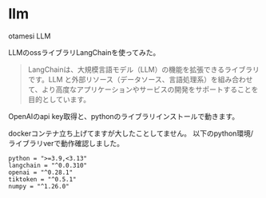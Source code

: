 # llm
otamesi LLM

LLMのossライブラリLangChainを使ってみた。
> LangChainは、大規模言語モデル（LLM）の機能を拡張できるライブラリです。LLM と外部リソース（データソース、言語処理系）を組み合わせて、より高度なアプリケーションやサービスの開発をサポートすることを目的としています。


OpenAIのapi key取得と、pythonのライブラリインストールで動きます。

dockerコンテナ立ち上げてますが大したことしてません。
以下のpython環境/ライブラリverで動作確認しました。

```
python = ">=3.9,<3.13"
langchain = "^0.0.310"
openai = "^0.28.1"
tiktoken = "^0.5.1"
numpy = "^1.26.0"
```

